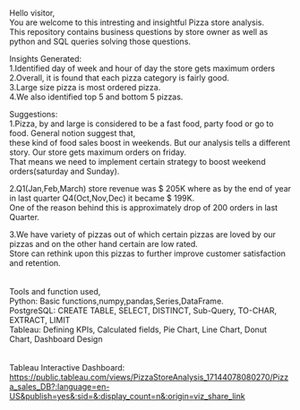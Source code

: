 Hello visitor,\
You are welcome to this intresting and insightful Pizza store analysis.\
This repository contains business questions by store owner as well as python and SQL queries solving those questions.


Insights Generated:\
1.Identified day of week and hour of day the store gets maximum orders\
2.Overall, it is found that each pizza category is fairly good.\
3.Large size pizza is most ordered pizza.\
4.We also identified top 5 and bottom 5 pizzas.


Suggestions:\
1.Pizza, by and large is considered to be a fast food, party food or go to food. General notion suggest that,\
  these kind of food sales boost in weekends. But our analysis tells a different story. Our store gets maximum orders on friday.\
  That means we need to implement certain strategy to boost weekend orders(saturday and Sunday).
  
2.Q1(Jan,Feb,March) store revenue was $ 205K where as by the end of year in last quarter Q4(Oct,Nov,Dec) it became $ 199K.\
  One of the reason behind this is approximately drop of 200 orders in last Quarter.
  
3.We have variety of pizzas out of which certain pizzas are loved by our pizzas and on the other hand certain are low rated.\
  Store can rethink upon this pizzas to further improve customer satisfaction and retention.\
\
\
Tools and function used,\
Python: Basic functions,numpy,pandas,Series,DataFrame.\
PostgreSQL: CREATE TABLE, SELECT, DISTINCT, Sub-Query, TO-CHAR, EXTRACT, LIMIT\
Tableau: Defining KPIs, Calculated fields, Pie Chart, Line Chart, Donut Chart, Dashboard Design\
\
\
Tableau Interactive Dashboard: https://public.tableau.com/views/PizzaStoreAnalysis_17144078080270/Pizza_sales_DB?:language=en-US&publish=yes&:sid=&:display_count=n&:origin=viz_share_link 
